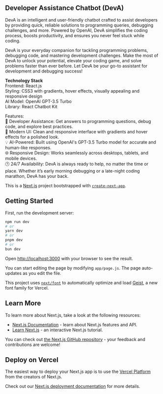 ## Developer Assistance Chatbot (DevA)
DevA is an intelligent and user-friendly chatbot crafted to assist developers by providing quick, reliable solutions to programming queries, debugging challenges, and more. Powered by OpenAI, DevA simplifies the coding process, boosts productivity, and ensures you never feel stuck while coding.

DevA is your everyday companion for tackling programming problems, debugging code, and mastering development challenges.
Make the most of DevA to unlock your potential, elevate your coding game, and solve problems faster than ever before. Let DevA be your go-to assistant for development and debugging success!

<b>Technology Stack</b><br>
Frontend: React.js<br>
Styling: CSS3 with gradients, hover effects, visually appealing and responsive design<br>
AI Model: OpenAI GPT-3.5 Turbo<br>
Library: React Chatbot Kit

Features:<br>
🚀 Developer Assistance: Get answers to programming questions, debug code, and explore best practices.<br>
🎨 Modern UI: Clean and responsive interface with gradients and hover effects for a polished look.<br>
💡 AI-Powered: Built using OpenAI's GPT-3.5 Turbo model for accurate and human-like responses.<br>
🌐 Responsive Design: Works seamlessly across desktops, tablets, and mobile devices.<br>
🕒 24/7 Availability: DevA is always ready to help, no matter the time or place. Whether it’s early morning debugging or a late-night coding marathon, DevA has your back.


This is a [Next.js](https://nextjs.org) project bootstrapped with [`create-next-app`](https://nextjs.org/docs/app/api-reference/cli/create-next-app).

## Getting Started

First, run the development server:

```bash
npm run dev
# or
yarn dev
# or
pnpm dev
# or
bun dev
```

Open [http://localhost:3000](http://localhost:3000) with your browser to see the result.

You can start editing the page by modifying `app/page.js`. The page auto-updates as you edit the file.

This project uses [`next/font`](https://nextjs.org/docs/app/building-your-application/optimizing/fonts) to automatically optimize and load [Geist](https://vercel.com/font), a new font family for Vercel.

## Learn More

To learn more about Next.js, take a look at the following resources:

- [Next.js Documentation](https://nextjs.org/docs) - learn about Next.js features and API.
- [Learn Next.js](https://nextjs.org/learn) - an interactive Next.js tutorial.

You can check out [the Next.js GitHub repository](https://github.com/vercel/next.js) - your feedback and contributions are welcome!

## Deploy on Vercel

The easiest way to deploy your Next.js app is to use the [Vercel Platform](https://vercel.com/new?utm_medium=default-template&filter=next.js&utm_source=create-next-app&utm_campaign=create-next-app-readme) from the creators of Next.js.

Check out our [Next.js deployment documentation](https://nextjs.org/docs/app/building-your-application/deploying) for more details.
